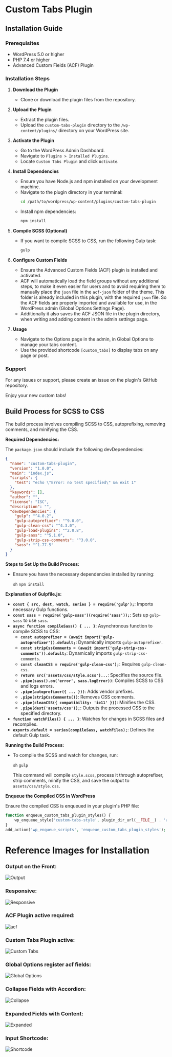# Custom Tabs Plugin

## Installation Guide

### Prerequisites
- WordPress 5.0 or higher
- PHP 7.4 or higher
- Advanced Custom Fields (ACF) Plugin

### Installation Steps

1. **Download the Plugin**
    - Clone or download the plugin files from the repository.

2. **Upload the Plugin**
    - Extract the plugin files.
    - Upload the `custom-tabs-plugin` directory to the `/wp-content/plugins/` directory on your WordPress site.

3. **Activate the Plugin**
    - Go to the WordPress Admin Dashboard.
    - Navigate to `Plugins > Installed Plugins`.
    - Locate `Custom Tabs Plugin` and click `Activate`.

4. **Install Dependencies**
    - Ensure you have Node.js and npm installed on your development machine.
    - Navigate to the plugin directory in your terminal:
      ```sh
      cd /path/to/wordpress/wp-content/plugins/custom-tabs-plugin
      ```
    - Install npm dependencies:
      ```sh
      npm install
      ```

5. **Compile SCSS (Optional)**
    - If you want to compile SCSS to CSS, run the following Gulp task:
      ```sh
      gulp
      ```

6. **Configure Custom Fields**
    - Ensure the Advanced Custom Fields (ACF) plugin is installed and activated.
    - ACF will automatically load the field groups without any additional steps, to make it even easier for users and to avoid requiring them to manually place the `json` file in the `acf-json` folder of the theme. This folder is already included in this plugin, with the required `json` file. So the ACF fields are properly imported and available for use, in the WordPress admin (Global Options Settings Page).
    - Additionally it also saves the ACF JSON file in the plugin directory, when writing and adding content in the admin settings page.

7. **Usage**
    - Navigate to the Options page in the admin, in Global Options to manage your tabs content.
    - Use the provided shortcode `[custom_tabs]` to display tabs on any page or post.

### Support
For any issues or support, please create an issue on the plugin's GitHub repository.

Enjoy your new custom tabs!


## Build Process for SCSS to CSS

The build process involves compiling SCSS to CSS, autoprefixing, removing comments, and minifying the CSS.

**Required Dependencies:**

The `package.json` should include the following devDependencies:

```json
{
  "name": "custom-tabs-plugin",
  "version": "1.0.0",
  "main": "index.js",
  "scripts": {
    "test": "echo \"Error: no test specified\" && exit 1"
  },
  "keywords": [],
  "author": "",
  "license": "ISC",
  "description": "",
  "devDependencies": {
    "gulp": "^4.0.2",
    "gulp-autoprefixer": "^9.0.0",
    "gulp-clean-css": "^4.3.0",
    "gulp-load-plugins": "^2.0.8",
    "gulp-sass": "^5.1.0",
    "gulp-strip-css-comments": "^3.0.0",
    "sass": "^1.77.5"
  }
}
```

**Steps to Set Up the Build Process:**

- Ensure you have the necessary dependencies installed by running:

  `sh`
  `npm install`

**Explanation of Gulpfile.js:**

- **`const { src, dest, watch, series } = require('gulp');`**: Imports necessary Gulp functions.
- **`const sass = require('gulp-sass')(require('sass'));`**: Sets up `gulp-sass` to use `sass`.
- **`async function compileSass() { ... }`**: Asynchronous function to compile SCSS to CSS:
  - **`const autoprefixer = (await import('gulp-autoprefixer')).default;`**: Dynamically imports `gulp-autoprefixer`.
  - **`const stripCssComments = (await import('gulp-strip-css-comments')).default;`**: Dynamically imports `gulp-strip-css-comments`.
  - **`const cleanCSS = require('gulp-clean-css');`**: Requires `gulp-clean-css`.
  - **`return src('assets/css/style.scss')...`**: Specifies the source file.
  - **`.pipe(sass().on('error', sass.logError))`**: Compiles SCSS to CSS and logs errors.
  - **`.pipe(autoprefixer({ ... }))`**: Adds vendor prefixes.
  - **`.pipe(stripCssComments())`**: Removes CSS comments.
  - **`.pipe(cleanCSS({ compatibility: 'ie11' }))`**: Minifies the CSS.
  - **`.pipe(dest('assets/css'));`**: Outputs the processed CSS to the specified directory.
- **`function watchFiles() { ... }`**: Watches for changes in SCSS files and recompiles.
- **`exports.default = series(compileSass, watchFiles);`**: Defines the default Gulp task.

**Running the Build Process:**

- To compile the SCSS and watch for changes, run:

  `sh`
  `gulp`

  This command will compile `style.scss`, process it through autoprefixer, strip comments, minify the CSS, and save the output to `assets/css/style.css`.

**Enqueue the Compiled CSS in WordPress**

Ensure the compiled CSS is enqueued in your plugin's PHP file:

```php
function enqueue_custom_tabs_plugin_styles() {
    wp_enqueue_style('custom-tabs-style', plugin_dir_url(__FILE__) . 'assets/css/style.css', array(), '1.0.0');
}
add_action('wp_enqueue_scripts', 'enqueue_custom_tabs_plugin_styles');
```


# Reference Images for Installation

### Output on the Front:

![Output](https://raw.githubusercontent.com/Grois333/Custom-Tabs-WordPress-Plugin/master/assets/img/git-images/desktop.png)


### Responsive:

![Responsive](https://raw.githubusercontent.com/Grois333/Custom-Tabs-WordPress-Plugin/master/assets/img/git-images/mobile.png)


### ACF Plugin active required:

![acf](https://raw.githubusercontent.com/Grois333/Custom-Tabs-WordPress-Plugin/master/assets/img/git-images/acf%20plugin%20active%20required.png)


### Custom Tabs Plugin active:

![Custom Tabs](https://raw.githubusercontent.com/Grois333/Custom-Tabs-WordPress-Plugin/master/assets/img/git-images/active%20custom%20tab%20plugin.png)


### Global Options register acf fields:

![Global Options](https://raw.githubusercontent.com/Grois333/Custom-Tabs-WordPress-Plugin/master/assets/img/git-images/global%20options%20register%20acf%20fields.png)


### Collapse Fields with Accordion:

![Collapse](https://raw.githubusercontent.com/Grois333/Custom-Tabs-WordPress-Plugin/master/assets/img/git-images/accordion.png)


### Expanded Fields with Content:

![Expanded](https://raw.githubusercontent.com/Grois333/Custom-Tabs-WordPress-Plugin/master/assets/img/git-images/acf%20content.png)


### Input Shortcode:

![Shortcode](https://raw.githubusercontent.com/Grois333/Custom-Tabs-WordPress-Plugin/master/assets/img/git-images/shortcode.png)